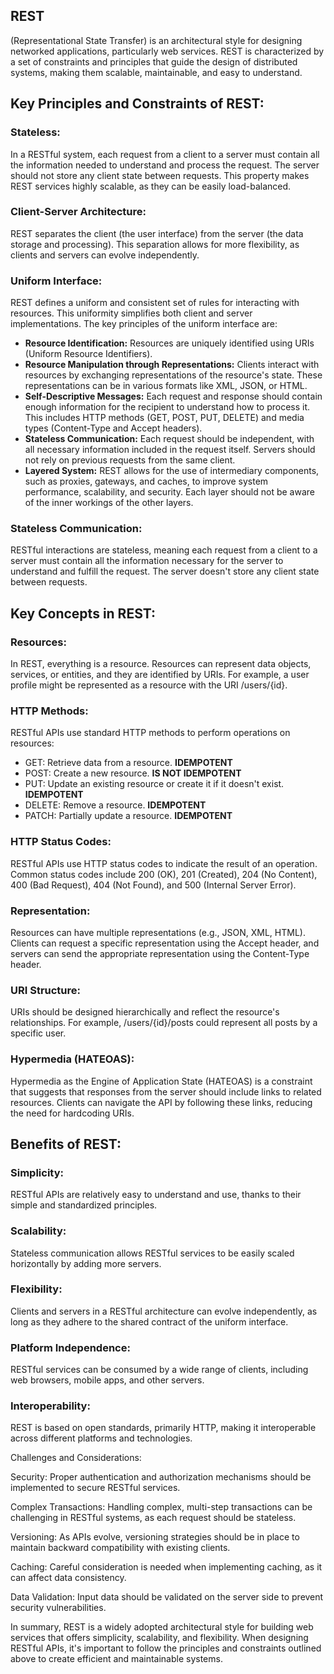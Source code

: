 ## REST 

(Representational State Transfer) is an architectural style for designing networked applications, particularly web services. REST is characterized by a set of constraints and principles that guide the design of distributed systems, making them scalable, maintainable, and easy to understand.

## Key Principles and Constraints of REST:

### Stateless: 
In a RESTful system, each request from a client to a server must contain all the information needed to understand and process the request. The server should not store any client state between requests. This property makes REST services highly scalable, as they can be easily load-balanced.

### Client-Server Architecture: 
REST separates the client (the user interface) from the server (the data storage and processing). This separation allows for more flexibility, as clients and servers can evolve independently.

### Uniform Interface: 
REST defines a uniform and consistent set of rules for interacting with resources. This uniformity simplifies both client and server implementations. The key principles of the uniform interface are:

- **Resource Identification:** Resources are uniquely identified using URIs (Uniform Resource Identifiers).
- **Resource Manipulation through Representations:** Clients interact with resources by exchanging representations of the resource's state. These representations can be in various formats like XML, JSON, or HTML.
- **Self-Descriptive Messages:** Each request and response should contain enough information for the recipient to understand how to process it. This includes HTTP methods (GET, POST, PUT, DELETE) and media types (Content-Type and Accept headers).
- **Stateless Communication:** Each request should be independent, with all necessary information included in the request itself. Servers should not rely on previous requests from the same client.
- **Layered System:** REST allows for the use of intermediary components, such as proxies, gateways, and caches, to improve system performance, scalability, and security. Each layer should not be aware of the inner workings of the other layers.

### Stateless Communication: 
RESTful interactions are stateless, meaning each request from a client to a server must contain all the information necessary for the server to understand and fulfill the request. The server doesn't store any client state between requests.

## Key Concepts in REST:

### Resources: 
In REST, everything is a resource. Resources can represent data objects, services, or entities, and they are identified by URIs. For example, a user profile might be represented as a resource with the URI /users/{id}.

### HTTP Methods: 
RESTful APIs use standard HTTP methods to perform operations on resources:

- GET: Retrieve data from a resource. **IDEMPOTENT**
- POST: Create a new resource. **IS NOT IDEMPOTENT**
- PUT: Update an existing resource or create it if it doesn't exist. **IDEMPOTENT**
- DELETE: Remove a resource. **IDEMPOTENT**
- PATCH: Partially update a resource. **IDEMPOTENT**
### HTTP Status Codes: 
RESTful APIs use HTTP status codes to indicate the result of an operation. Common status codes include 200 (OK), 201 (Created), 204 (No Content), 400 (Bad Request), 404 (Not Found), and 500 (Internal Server Error).

### Representation: 
Resources can have multiple representations (e.g., JSON, XML, HTML). Clients can request a specific representation using the Accept header, and servers can send the appropriate representation using the Content-Type header.

### URI Structure: 
URIs should be designed hierarchically and reflect the resource's relationships. For example, /users/{id}/posts could represent all posts by a specific user.

### Hypermedia (HATEOAS): 
Hypermedia as the Engine of Application State (HATEOAS) is a constraint that suggests that responses from the server should include links to related resources. Clients can navigate the API by following these links, reducing the need for hardcoding URIs.

## Benefits of REST:

### Simplicity: 
RESTful APIs are relatively easy to understand and use, thanks to their simple and standardized principles.

### Scalability: 
Stateless communication allows RESTful services to be easily scaled horizontally by adding more servers.

### Flexibility: 
Clients and servers in a RESTful architecture can evolve independently, as long as they adhere to the shared contract of the uniform interface.

### Platform Independence: 
RESTful services can be consumed by a wide range of clients, including web browsers, mobile apps, and other servers.

### Interoperability: 
REST is based on open standards, primarily HTTP, making it interoperable across different platforms and technologies.

Challenges and Considerations:

Security: Proper authentication and authorization mechanisms should be implemented to secure RESTful services.

Complex Transactions: Handling complex, multi-step transactions can be challenging in RESTful systems, as each request should be stateless.

Versioning: As APIs evolve, versioning strategies should be in place to maintain backward compatibility with existing clients.

Caching: Careful consideration is needed when implementing caching, as it can affect data consistency.

Data Validation: Input data should be validated on the server side to prevent security vulnerabilities.

In summary, REST is a widely adopted architectural style for building web services that offers simplicity, scalability, and flexibility. When designing RESTful APIs, it's important to follow the principles and constraints outlined above to create efficient and maintainable systems.